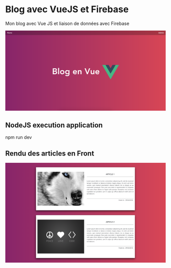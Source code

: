 # Blog avec VueJS et Firebase
Mon blog avec Vue JS et liaison de données avec Firebase

![Alt text](/src/assets/home_blog.png)

## NodeJS execution application
npm run dev

## Rendu des articles en Front
![Alt text](/src/assets/screenshot-article-blog.png)
